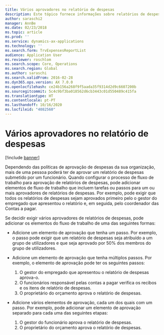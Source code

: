 ```yaml
---
title: Vários aprovadores no relatório de despesas
description: Este tópico fornece informações sobre relatórios de despesas que requerem aprovação por várias pessoas.
author: saraschi2
manager: AnnBe
ms.date: 02/23/2018
ms.topic: article
ms.prod: ''
ms.service: dynamics-ax-applications
ms.technology: ''
ms.search.form: TrvExpensesReportList
audience: Application User
ms.reviewer: roschlom
ms.search.scope: Core, Operations
ms.search.region: Global
ms.author: saraschi
ms.search.validFrom: 2016-02-28
ms.dyn365.ops.version: AX 7.0.0
ms.openlocfilehash: ce24b156a268f9f5aada35f9314d2d9c6607200b
ms.sourcegitcommit: 5c4c9bf3ba018562d6cb3443c01d550489c415fa
ms.translationtype: HT
ms.contentlocale: pt-PT
ms.lasthandoff: 10/16/2020
ms.locfileid: "4082560"
---
```

# <a name="multiple-approvers-on-an-expense-report"></a>Vários aprovadores no relatório de despesas

[!include [banner](../includes/banner.md)]

Dependendo das políticas de aprovação de despesas da sua organização, mais de uma pessoa poderá ter de aprovar um relatório de despesas submetido por um funcionário. Quando configurar o processo de fluxo de trabalho para aprovação de relatórios de despesas, pode adicionar elementos de fluxo de trabalho que incluem tarefas ou passos para um ou mais aprovadores de relatórios de despesas. Por exemplo, pode exigir que todos os relatórios de despesas sejam aprovados primeiro pelo o gestor do empregado que apresentou o relatório e, em seguida, pelo coordenador das Contas a pagar.

Se decidir exigir vários aprovadores de relatórios de despesas, pode adicionar os elementos do fluxo de trabalho de uma das seguintes formas:

- Adicione um elemento de aprovação que tenha um passo. Por exemplo, o passo pode exigir que um relatório de despesas seja atribuído a um grupo de utilizadores e que seja aprovado por 50% dos membros do grupo de utilizadores.
- Adicione um elemento de aprovação que tenha múltiplos passos. Por exemplo, o elemento de aprovação pode ter os seguintes passos:

    1. O gestor do empregado que apresentou o relatório de despesas aprova-o.
    2. O funcionários responsável pelas contas a pagar verifica os recibos e os itens de relatório de despesas.
    3. O proprietário do orçamento aprova o relatório de despesas.

- Adicione vários elementos de aprovação, cada um dos quais com um passo. Por exemplo, pode adicionar um elemento de aprovação separado para cada uma das seguintes etapas:

    1. O gestor do funcionário aprova o relatório de despesas.
    2. O proprietário do orçamento aprova o relatório de despesas.
